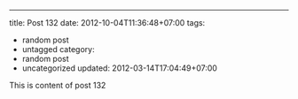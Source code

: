 ---
title: Post 132
date: 2012-10-04T11:36:48+07:00
tags:
  - random post
  - untagged
category:
  - random post
  - uncategorized
updated: 2012-03-14T17:04:49+07:00

This is content of post 132